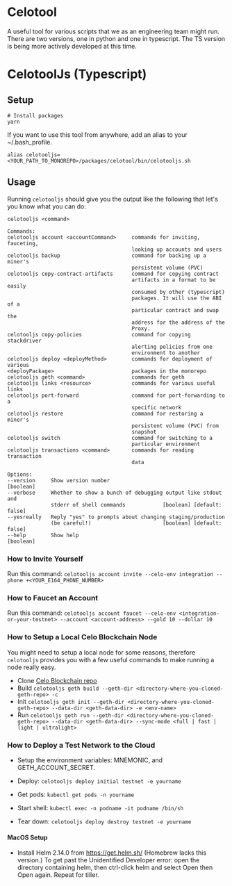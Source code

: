 # Celotool

A useful tool for various scripts that we as an engineering team might run.
There are two versions, one in python and one in typescript.
The TS version is being more actively developed at this time.

# CelotoolJs (Typescript)

## Setup

```
# Install packages
yarn
```

If you want to use this tool from anywhere, add an alias to your ~/.bash_profile.

`alias celotooljs=<YOUR_PATH_TO_MONOREPO>/packages/celotool/bin/celotooljs.sh`

## Usage

Running `celotooljs` should give you the output like the following that let's you know what you can do:

    celotooljs <command>

    Commands:
    celotooljs account <accountCommand>     commands for inviting, fauceting,
                                            looking up accounts and users
    celotooljs backup                       command for backing up a miner's
                                            persistent volume (PVC)
    celotooljs copy-contract-artifacts      command for copying contract
                                            artifacts in a format to be easily
                                            consumed by other (typescript)
                                            packages. It will use the ABI of a
                                            particular contract and swap the
                                            address for the address of the
                                            Proxy.
    celotooljs copy-policies                command for copying stackdriver
                                            alerting policies from one
                                            environment to another
    celotooljs deploy <deployMethod>        commands for deployment of various
    <deployPackage>                         packages in the monorepo
    celotooljs geth <command>               commands for geth
    celotooljs links <resource>             commands for various useful links
    celotooljs port-forward                 command for port-forwarding to a
                                            specific network
    celotooljs restore                      command for restoring a miner's
                                            persistent volume (PVC) from
                                            snapshot
    celotooljs switch                       command for switching to a
                                            particular environment
    celotooljs transactions <command>       commands for reading transaction
                                            data

    Options:
    --version     Show version number                                  [boolean]
    --verbose     Whether to show a bunch of debugging output like stdout and
                  stderr of shell commands            [boolean] [default: false]
    --yesreally   Reply "yes" to prompts about changing staging/production
                  (be careful!)                       [boolean] [default: false]
    --help        Show help                                            [boolean]

### How to Invite Yourself

Run this command:
`celotooljs account invite --celo-env integration --phone +<YOUR_E164_PHONE_NUMBER>`

### How to Faucet an Account

Run this command:
`celotooljs account faucet --celo-env <integration-or-your-testnet> --account <account-address> --gold 10 --dollar 10`

### How to Setup a Local Celo Blockchain Node

You might need to setup a local node for some reasons, therefore `celotooljs` provides you with
a few useful commands to make running a node really easy.

- Clone [Celo Blockchain repo](https://github.com/celo-org/celo-blockchain)
- Build `celotooljs geth build --geth-dir <directory-where-you-cloned-geth-repo> -c`
- Init `celotooljs geth init --geth-dir <directory-where-you-cloned-geth-repo> --data-dir <geth-data-dir> -e <env-name>`
- Run `celotooljs geth run --geth-dir <directory-where-you-cloned-geth-repo> --data-dir <geth-data-dir> --sync-mode <full | fast | light | ultralight>`

### How to Deploy a Test Network to the Cloud

- Setup the environment variables: MNEMONIC, and GETH_ACCOUNT_SECRET.

- Deploy: `celotooljs deploy initial testnet -e yourname`

- Get pods: `kubectl get pods -n yourname`

- Start shell: `kubectl exec -n podname -it podname /bin/sh`

- Tear down: `celotooljs deploy destroy testnet -e yourname`

#### MacOS Setup

- Install Helm 2.14.0 from https://get.helm.sh/ (Homebrew lacks this version.)
  To get past the Unidentified Developer error: open the directory containing helm, then ctrl-click helm and select Open then Open again. Repeat for tiller.
